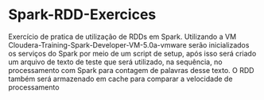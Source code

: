 # Spark-RDD-Exercices
Exercício de pratica de utilização de RDDs em Spark.
Utilizando a VM Cloudera-Training-Spark-Developer-VM-5.0a-vmware serão inicializados os serviços do Spark por meio de um script de setup, após isso será criado um arquivo de texto de teste que será utilizado, na sequência, no processamento com Spark para contagem de palavras desse texto. O RDD também será armazenado em cache para comparar a velocidade de processamento
